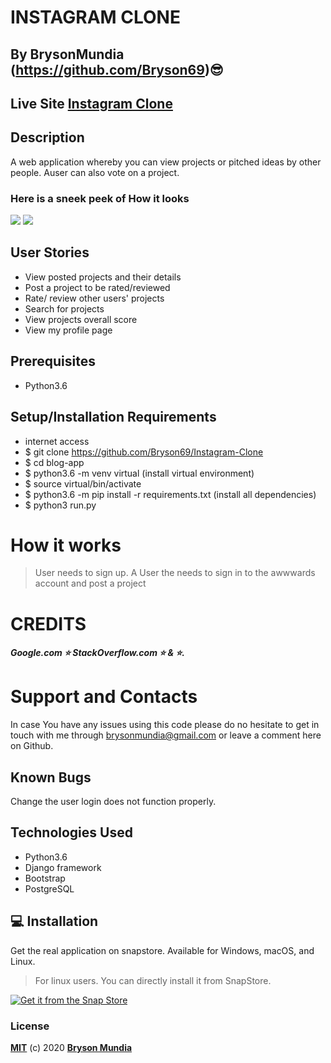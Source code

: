 # INSTAGRAM CLONE

## By BrysonMundia (https://github.com/Bryson69)😎 

## Live Site [Instagram Clone](https://instaclone345.herokuapp.com/) 



## Description

A web application whereby you can view projects or pitched ideas by other people. Auser can also vote on a project.

### Here is a sneek peek of How it looks

![](award/static/img/img5.png)
![](award/static/img/img3.png)


## User Stories

* View posted projects and their details
* Post a project to be rated/reviewed
* Rate/ review other users' projects
* Search for projects 
* View projects overall score
* View my profile page




## Prerequisites
* Python3.6

## Setup/Installation Requirements
* internet access
* $ git clone https://github.com/Bryson69/Instagram-Clone
* $ cd blog-app
* $ python3.6 -m venv virtual (install virtual environment)
* $ source virtual/bin/activate
* $ python3.6 -m pip install -r requirements.txt (install all dependencies)
* $ python3 run.py

# How it works
> User needs to sign up.
> A User the needs to sign in to the awwwards account and post a project

# CREDITS
##### Google.com ⭐️ StackOverflow.com ⭐️ & :star:.

# Support and Contacts
In case You have any issues using this code please do no hesitate to get in touch with me through brysonmundia@gmail.com or leave a comment here on Github.

## Known Bugs
Change the user login does not function properly.

## Technologies Used
- Python3.6
- Django framework
- Bootstrap
- PostgreSQL

## :computer: Installation
Get the real application on snapstore.
Available for Windows, macOS, and Linux.

> For linux users. You can directly install it from SnapStore.

[![Get it from the Snap Store](https://snapcraft.io/static/images/badges/en/snap-store-black.svg)](https://github.com/Bryson69/Instagram-Clone)

### License
**[MIT](./LICENSE)** (c) 2020 **[Bryson Mundia]()**